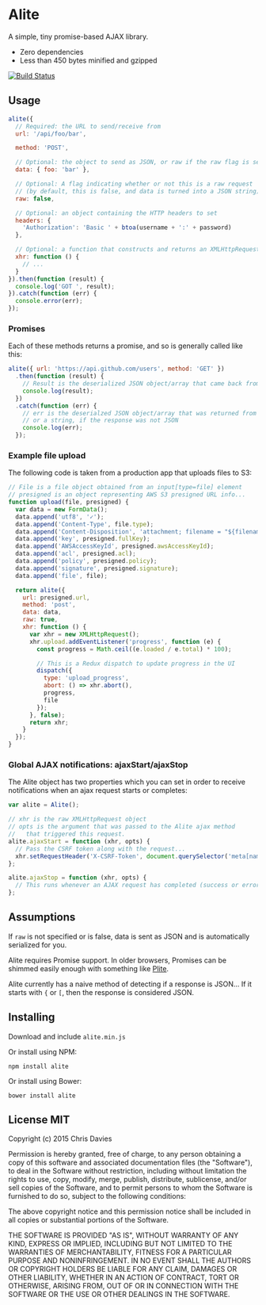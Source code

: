 # Alite

A simple, tiny promise-based AJAX library.

- Zero dependencies
- Less than 450 bytes minified and gzipped

[![Build Status](https://travis-ci.org/chrisdavies/alite.svg?branch=master)](https://travis-ci.org/chrisdavies/alite)

## Usage

```js
alite({
  // Required: the URL to send/receive from
  url: '/api/foo/bar',

  method: 'POST',

  // Optional: the object to send as JSON, or raw if the raw flag is set
  data: { foo: 'bar' },

  // Optional: A flag indicating whether or not this is a raw request
  // (by default, this is false, and data is turned into a JSON string)
  raw: false,

  // Optional: an object containing the HTTP headers to set
  headers: {
    'Authorization': 'Basic ' + btoa(username + ':' + password)
  },

  // Optional: a function that constructs and returns an XMLHttpRequest object
  xhr: function () {
    // ...
  }
}).then(function (result) {
  console.log('GOT ', result);
}).catch(function (err) {
  console.error(err);
});


```

### Promises

Each of these methods returns a promise, and so is generally called like this:

```javascript
alite({ url: 'https://api.github.com/users', method: 'GET' })
  .then(function (result) {
    // Result is the deserialized JSON object/array that came back from the server
    console.log(result);
  })
  .catch(function (err) {
    // err is the deserialzed JSON object/array that was returned from the server,
    // or a string, if the response was not JSON
    console.log(err);
  });
```

### Example file upload

The following code is taken from a production app that uploads files to S3:

```js
// File is a file object obtained from an input[type=file] element
// presigned is an object representing AWS S3 presigned URL info...
function upload(file, presigned) {
  var data = new FormData();
  data.append('utf8', '✓');
  data.append('Content-Type', file.type);
  data.append('Content-Disposition', 'attachment; filename = "${filename}"');
  data.append('key', presigned.fullKey);
  data.append('AWSAccessKeyId', presigned.awsAccessKeyId);
  data.append('acl', presigned.acl);
  data.append('policy', presigned.policy);
  data.append('signature', presigned.signature);
  data.append('file', file);

  return alite({
    url: presigned.url,
    method: 'post',
    data: data,
    raw: true,
    xhr: function () {
      var xhr = new XMLHttpRequest();
      xhr.upload.addEventListener('progress', function (e) {
        const progress = Math.ceil((e.loaded / e.total) * 100);

        // This is a Redux dispatch to update progress in the UI
        dispatch({
          type: 'upload_progress',
          abort: () => xhr.abort(),
          progress,
          file
        });
      }, false);
      return xhr;
    }
  });
}
```

### Global AJAX notifications: ajaxStart/ajaxStop

The Alite object has two properties which you can set in order to receive notifications
when an ajax request starts or completes:

```js
var alite = Alite();

// xhr is the raw XMLHttpRequest object
// opts is the argument that was passed to the Alite ajax method
//   that triggered this request.
alite.ajaxStart = function (xhr, opts) {
  // Pass the CSRF token along with the request...
  xhr.setRequestHeader('X-CSRF-Token', document.querySelector('meta[name="csrf-token"]').getAttribute('content'));
};

alite.ajaxStop = function (xhr, opts) {
  // This runs whenever an AJAX request has completed (success or error)
};
```

## Assumptions

If `raw` is not specified or is false, data is sent as JSON and is automatically serialized for you.

Alite requires Promise support. In older browsers, Promises can be shimmed
easily enough with something like [Plite](https://github.com/chrisdavies/plite).

Alite currently has a naive method of detecting if a response is JSON... If it
starts with `{` or `[`, then the response is considered JSON.

## Installing

Download and include `alite.min.js`

Or install using NPM:

    npm install alite

Or install using Bower:

    bower install alite

## License MIT

Copyright (c) 2015 Chris Davies

Permission is hereby granted, free of charge, to any person
obtaining a copy of this software and associated documentation
files (the "Software"), to deal in the Software without
restriction, including without limitation the rights to use,
copy, modify, merge, publish, distribute, sublicense, and/or sell
copies of the Software, and to permit persons to whom the
Software is furnished to do so, subject to the following
conditions:

The above copyright notice and this permission notice shall be
included in all copies or substantial portions of the Software.

THE SOFTWARE IS PROVIDED "AS IS", WITHOUT WARRANTY OF ANY KIND,
EXPRESS OR IMPLIED, INCLUDING BUT NOT LIMITED TO THE WARRANTIES
OF MERCHANTABILITY, FITNESS FOR A PARTICULAR PURPOSE AND
NONINFRINGEMENT. IN NO EVENT SHALL THE AUTHORS OR COPYRIGHT
HOLDERS BE LIABLE FOR ANY CLAIM, DAMAGES OR OTHER LIABILITY,
WHETHER IN AN ACTION OF CONTRACT, TORT OR OTHERWISE, ARISING
FROM, OUT OF OR IN CONNECTION WITH THE SOFTWARE OR THE USE OR
OTHER DEALINGS IN THE SOFTWARE.
